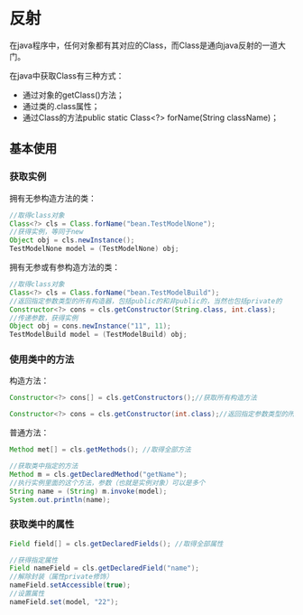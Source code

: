 # 反射

在java程序中，任何对象都有其对应的Class，而Class是通向java反射的一道大门。

在java中获取Class有三种方式：

* 通过对象的getClass\(\)方法；
* 通过类的.class属性；
* 通过Class的方法public static Class&lt;?&gt; forName\(String className\)；

## 基本使用

### 获取实例

拥有无参构造方法的类：

```java
//取得class对象
Class<?> cls = Class.forName("bean.TestModelNone");
//获得实例，等同于new
Object obj = cls.newInstance();
TestModelNone model = (TestModelNone) obj;
```

拥有无参或有参构造方法的类：

```java
//取得class对象
Class<?> cls = Class.forName("bean.TestModelBuild");
//返回指定参数类型的所有构造器，包括public的和非public的，当然也包括private的
Constructor<?> cons = cls.getConstructor(String.class, int.class);
//传递参数，获得实例
Object obj = cons.newInstance("11", 11);
TestModelBuild model = (TestModelBuild) obj;
```

### 使用类中的方法

构造方法：

```java
Constructor<?> cons[] = cls.getConstructors();//获取所有构造方法

Constructor<?> cons = cls.getConstructor(int.class);//返回指定参数类型的所有构造器，包括public的和非public的，也包括private
```

普通方法：

```java
Method met[] = cls.getMethods(); //取得全部方法

//获取类中指定的方法
Method m = cls.getDeclaredMethod("getName");
//执行实例里面的这个方法，参数（也就是实例对象）可以是多个
String name = (String) m.invoke(model);
System.out.println(name);
```

### 获取类中的属性

```java
Field field[] = cls.getDeclaredFields(); //取得全部属性

//获得指定属性
Field nameField = cls.getDeclaredField("name");
//解除封装（属性private修饰）
nameField.setAccessible(true);
//设置属性
nameField.set(model, "22");
```



